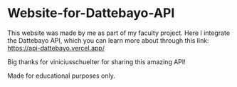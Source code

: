 # Website-for-Dattebayo-API
This website was made by me as part of my faculty project. Here I integrate the Dattebayo API, which you can learn more about through this link: https://api-dattebayo.vercel.app/

Big thanks for viniciusschuelter for sharing this amazing API!

Made for educational purposes only.